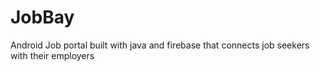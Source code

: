 # JobBay
Android Job portal  built with java and firebase that connects job seekers with their employers
